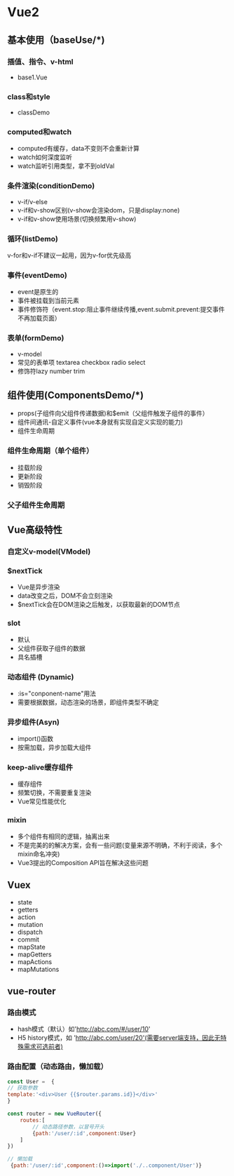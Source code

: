 # Vue2

## 基本使用（baseUse/*)

### 插值、指令、v-html

- base1.Vue

### class和style

- classDemo

### computed和watch

- computed有缓存，data不变则不会重新计算
- watch如何深度监听
- watch监听引用类型，拿不到oldVal

### 条件渲染(conditionDemo)

- v-if/v-else
- v-if和v-show区别(v-show会渲染dom，只是display:none)
- v-if和v-show使用场景(切换频繁用v-show)

### 循环(listDemo)

v-for和v-if不建议一起用，因为v-for优先级高

### 事件(eventDemo)

- event是原生的
- 事件被挂载到当前元素
- 事件修饰符（event.stop:阻止事件继续传播,event.submit.prevent:提交事件不再加载页面）

### 表单(formDemo)

- v-model
- 常见的表单项 textarea checkbox radio select
- 修饰符lazy number trim

## 组件使用(ComponentsDemo/*)

- props(子组件向父组件传递数据)和$emit（父组件触发子组件的事件）
- 组件间通讯-自定义事件(vue本身就有实现自定义实现的能力)
- 组件生命周期

### 组件生命周期（单个组件）

- 挂载阶段
- 更新阶段
- 销毁阶段

### 父子组件生命周期

## Vue高级特性

### 自定义v-model(VModel)

### $nextTick

- Vue是异步渲染
- data改变之后，DOM不会立刻渲染
- $nextTick会在DOM渲染之后触发，以获取最新的DOM节点

### slot

- 默认
- 父组件获取子组件的数据
- 具名插槽

### 动态组件 (Dynamic)

- :is="conponent-name"用法
- 需要根据数据，动态渲染的场景，即组件类型不确定

### 异步组件(Asyn)

- import()函数
- 按需加载，异步加载大组件

### keep-alive缓存组件

- 缓存组件
- 频繁切换，不需要重复渲染
- Vue常见性能优化

### mixin

- 多个组件有相同的逻辑，抽离出来
- 不是完美的的解决方案，会有一些问题(变量来源不明确，不利于阅读，多个mixin命名冲突)
- Vue3提出的Composition API旨在解决这些问题

## Vuex

- state
- getters
- action
- mutation
- dispatch
- commit
- mapState
- mapGetters
- mapActions
- mapMutations

## vue-router

### 路由模式

- hash模式（默认）如'http://abc.com/#/user/10'
- H5 history模式，如 'http://abc.com/user/20'(需要server端支持，因此无特殊需求可选前者)

### 路由配置（动态路由，懒加载）

```js
const User =  {
// 获取参数
template:'<div>User {{$router.params.id}}</div>'
}

const router = new VueRouter({
    routes:[
        // 动态路径参数，以冒号开头
        {path:'/user/:id',component:User}
    ]
})

// 懒加载
 {path:'/user/:id',component:()=>import('./..component/User')}
```

